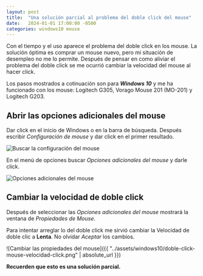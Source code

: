 ```yaml
---
layout: post
title:  "Una solución parcial al problema del doble click del mouse"
date:   2024-01-01 17:00:00 -0500
categories: windows10 mouse
---
```


Con el tiempo y el uso aparece el problema del doble click en los mouse. La solución óptima es comprar un mouse nuevo, pero mi situación de desempleo no me lo permite. Después de pensar en como aliviar el problema del doble click se me ocurrió cambiar la velocidad del mouse al hacer click.

Los pasos mostrados a cotinuación son para ***Windows 10*** y me ha funcionado con los mouse: Logitech G305, Vorago Mouse 201 (MO-201) y Logitech G203.

## Abrir las opciones adicionales del mouse

Dar click en el inicio de Windows o en la barra de búsqueda. Después escribir *Configuración de mouse* y dar click en el primer resultado.

<img src='{{ "../assets/windows10/doble-click-mouse-buscar.png" | absolute_url }}' alt="Buscar la configuración del mouse" class="box-shadow" />

En el menú de opciones buscar *Opciones adicionales del mouse* y darle click.

<img src='{{ "../assets/windows10/doble-click-mouse-opciones-adicionales.png" | absolute_url }}' alt="Opciones adicionales del mouse" class="box-shadow" />

## Cambiar la velocidad de doble click

Después de seleccionar las *Opciones adicionales del mouse* mostrará la ventana de *Propiedades de Mouse*. 

Para intentar arreglar lo del doble click me sirvió cambiar la Velocidad de doble clic a **Lenta**. No olvidar *Aceptar* los cambios.

![Cambiar las propiedades del mouse]({{ "../assets/windows10/doble-click-mouse-velocidad-click.png" | absolute_url }})

**Recuerden que esto es una solución parcial.**